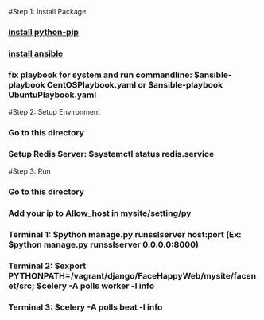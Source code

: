 #Step 1: Install Package
### [install python-pip](https://pip.pypa.io/en/stable/installing/)
### [install ansible](http://docs.ansible.com/ansible/latest/intro_installation.html)
### fix playbook for system and run commandline: $ansible-playbook CentOSPlaybook.yaml or $ansible-playbook UbuntuPlaybook.yaml
#Step 2: Setup Environment
### Go to this directory
### Setup Redis Server: $systemctl status redis.service
#Step 3: Run
### Go to this directory
### Add your ip to Allow_host in mysite/setting/py
### Terminal 1: $python manage.py runsslserver host:port (Ex: $python manage.py runsslserver 0.0.0.0:8000)
### Terminal 2: $export PYTHONPATH=/vagrant/django/FaceHappyWeb/mysite/facenet/src; $celery -A polls worker -l info
### Terminal 3: $celery -A polls beat -l info
